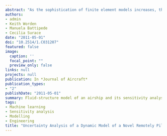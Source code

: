 ```yaml
---
abstract: "As the sophistication of finite element models increases, the need to investigate the effects of uncertainties in modelinputs becomes increasingly important in the interests of developing a robust model. A novel design of an unmanned airship is under development at the Politecnico di Torino, Italy. Structural and fluid–structure interaction models were developed to ascertain the response of the structure under operational and aerodynamic loading; however, uncertainties in material properties (due to variation with temperature), pressure, and aerodynamic loading necessitated an uncertainty analysis. Since the computational expense of a large finite element model makes Monte Carlo methods impractical, a probabilistic Bayesian uncertainty analysis was performed, whereby the output of the model is sampled over a set of input points and the response of the model is emulated by a Gaussian process. Quantities pertaining to uncertainty analysis were then inferred, allowing a reliable uncertainty analysis to be performed for considerably less computational expense than conventional Monte Carlo methods. The results showed that uncertainty in model stress and deflection is indeed significant, although the highly nonlinear response of the fluid–structure interaction model required a high sampling density in order to accurately emulate its response."
authors:
- admin
- Keith Worden
- Manuela Battipede
- Cecilia Surace
date: "2011-05-01"
doi: "10.2514/1.C031207"
featured: false
image:
  caption: ''
  focal_point: ""
  preview_only: false
links: null
projects: null
publication: In *Journal of Aircraft*
publication_types:
- "2"
publishDate: "2011-05-01"
summary: Fluid-structure model of an airship and its sensitivity analysis.
tags:
- Machine learning
- Sensitivity analysis
- Modelling
- Engineering
title: "Uncertainty Analysis of a Dynamic Model of a Novel Remotely Piloted Airship"
---
```



